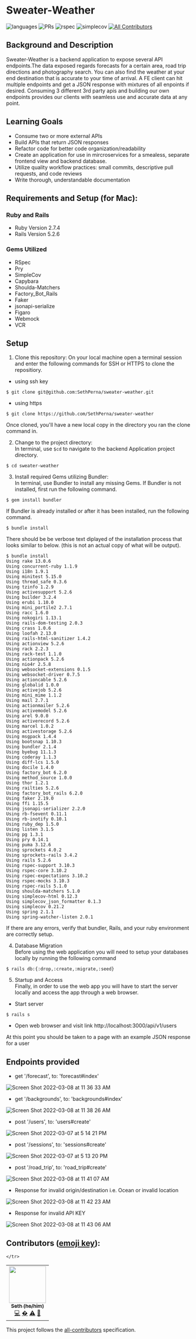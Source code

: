 # Sweater-Weather

![languages](https://img.shields.io/github/languages/top/SethPerna/sweater-weather?color=red)
![PRs](https://img.shields.io/github/issues-pr-closed/SethPerna/sweater-weather)
![rspec](https://img.shields.io/gem/v/rspec?color=blue&label=rspec)
![simplecov](https://img.shields.io/gem/v/simplecov?color=blue&label=simplecov) <!-- ALL-CONTRIBUTORS-BADGE:START - Do not remove or modify this section -->
[![All Contributors](https://img.shields.io/badge/contributors-1-orange.svg?style=flat)](#contributors-)
<!-- ALL-CONTRIBUTORS-BADGE:END -->


## Background and Description

Sweater-Weather is a backend application to expose several API endpoints.The data exposed regards forecasts for a certain area, road trip directions and photography search. You can also find the weather at your end destination that is accurate to your time of arrival. A FE client can hit multiple endpoints and get a JSON response with mixtures of all enpoints if desired. Consuming 3 different 3rd party apis and building our own endpoints provides our clients with seamless use and accurate data at any point. 


## Learning Goals

- Consume two or more external APIs 
- Build APIs that return JSON responses 
- Refactor code for better code organization/readability 
- Create an application for use in mircroservices for a smealess, separate frontend view and backend database. 
- Utilize quality workflow practices: small commits, descriptive pull requests, and code reviews 
- Write thorough, understandable documentation



## Requirements and Setup (for Mac):

### Ruby and Rails
- Ruby Version 2.7.4
- Rails Version 5.2.6

### Gems Utilized
- RSpec 
- Pry
- SimpleCov
- Capybara
- Shoulda-Matchers 
- Factory_Bot_Rails
- Faker
- jsonapi-serialize
- Figaro
- Webmock
- VCR

## Setup
1. Clone this repository:
On your local machine open a terminal session and enter the following commands for SSH or HTTPS to clone the repositiory.


- using ssh key <br>
```shell
$ git clone git@github.com:SethPerna/sweater-weather.git
```

- using https <br>
```shell
$ git clone https://github.com/SethPerna/sweater-weather
```

Once cloned, you'll have a new local copy in the directory you ran the clone command in.

2. Change to the project directory:<br>
In terminal, use `$cd` to navigate to the backend Application project directory.

```shell
$ cd sweater-weather
```

3. Install required Gems utilizing Bundler: <br>
In terminal, use Bundler to install any missing Gems. If Bundler is not installed, first run the following command.

```shell
$ gem install bundler
```

If Bundler is already installed or after it has been installed, run the following command.

```shell
$ bundle install
```

There should be be verbose text diplayed of the installation process that looks similar to below. (this is not an actual copy of what will be output).

```shell
$ bundle install
Using rake 13.0.6
Using concurrent-ruby 1.1.9
Using i18n 1.9.1
Using minitest 5.15.0
Using thread_safe 0.3.6
Using tzinfo 1.2.9
Using activesupport 5.2.6
Using builder 3.2.4
Using erubi 1.10.0
Using mini_portile2 2.7.1
Using racc 1.6.0
Using nokogiri 1.13.1
Using rails-dom-testing 2.0.3
Using crass 1.0.6
Using loofah 2.13.0
Using rails-html-sanitizer 1.4.2
Using actionview 5.2.6
Using rack 2.2.3
Using rack-test 1.1.0
Using actionpack 5.2.6
Using nio4r 2.5.8
Using websocket-extensions 0.1.5
Using websocket-driver 0.7.5
Using actioncable 5.2.6
Using globalid 1.0.0
Using activejob 5.2.6
Using mini_mime 1.1.2
Using mail 2.7.1
Using actionmailer 5.2.6
Using activemodel 5.2.6
Using arel 9.0.0
Using activerecord 5.2.6
Using marcel 1.0.2
Using activestorage 5.2.6
Using msgpack 1.4.4
Using bootsnap 1.10.3
Using bundler 2.1.4
Using byebug 11.1.3
Using coderay 1.1.3
Using diff-lcs 1.5.0
Using docile 1.4.0
Using factory_bot 6.2.0
Using method_source 1.0.0
Using thor 1.2.1
Using railties 5.2.6
Using factory_bot_rails 6.2.0
Using faker 2.19.0
Using ffi 1.15.5
Using jsonapi-serializer 2.2.0
Using rb-fsevent 0.11.1
Using rb-inotify 0.10.1
Using ruby_dep 1.5.0
Using listen 3.1.5
Using pg 1.3.1
Using pry 0.14.1
Using puma 3.12.6
Using sprockets 4.0.2
Using sprockets-rails 3.4.2
Using rails 5.2.6
Using rspec-support 3.10.3
Using rspec-core 3.10.2
Using rspec-expectations 3.10.2
Using rspec-mocks 3.10.3
Using rspec-rails 5.1.0
Using shoulda-matchers 5.1.0
Using simplecov-html 0.12.3
Using simplecov_json_formatter 0.1.3
Using simplecov 0.21.2
Using spring 2.1.1
Using spring-watcher-listen 2.0.1
```

If there are any errors, verify that bundler, Rails, and your ruby environment are correctly setup.

4. Database Migration<br>
Before using the web application you will need to setup your databases locally by running the following command

```shell
$ rails db:{:drop,:create,:migrate,:seed}
```


5. Startup and Access<br>
Finally, in order to use the web app you will have to start the server locally and access the app through a web browser. 
- Start server

```shell
$ rails s
```

- Open web browser and visit link
    http://localhost:3000/api/v1/users
    
At this point you should be taken to a page with an example JSON response for a user

## Endpoints provided 


- get '/forecast', to: 'forecast#index'

![Screen Shot 2022-03-08 at 11 36 33 AM](https://user-images.githubusercontent.com/90224504/157283024-4c11adcc-e758-45e5-a58e-3f9b1ce09adc.png)
      
- get '/backgrounds', to: 'backgrounds#index'

![Screen Shot 2022-03-08 at 11 38 26 AM](https://user-images.githubusercontent.com/90224504/157283428-a14d3f12-df6b-4d0a-b2d0-2784f429744c.png)

- post '/users', to: 'users#create'

![Screen Shot 2022-03-07 at 5 14 21 PM](https://user-images.githubusercontent.com/90224504/157126823-4126fa96-5675-4500-b87f-0d9a0a57d3be.png)

- post '/sessions', to: 'sessions#create'

![Screen Shot 2022-03-07 at 5 13 20 PM](https://user-images.githubusercontent.com/90224504/157126673-ccd083a9-2b53-4d0a-bdc1-16e3c12ecc74.png)

- post '/road_trip', to: 'road_trip#create'

![Screen Shot 2022-03-08 at 11 41 07 AM](https://user-images.githubusercontent.com/90224504/157283914-42baba23-d7a4-4d67-be3c-cf6f2605832a.png)

- Response for invalid origin/destination i.e. Ocean or invalid location

![Screen Shot 2022-03-08 at 11 42 23 AM](https://user-images.githubusercontent.com/90224504/157284139-9d97f284-1237-4565-8b44-2e7b6db17865.png)

- Response for invalid API KEY 

![Screen Shot 2022-03-08 at 11 43 06 AM](https://user-images.githubusercontent.com/90224504/157284277-d08d2a78-c09e-4da7-a752-fbaf89ba9cc7.png)


## **Contributors** ([emoji key](https://allcontributors.org/docs/en/emoji-key)):

<!-- ALL-CONTRIBUTORS-LIST:START - Do not remove or modify this section -->
<!-- prettier-ignore-start -->
<!-- markdownlint-disable -->
<table>
    
  <tr>
      
   <td align="center"><a href="https://github.com/sethperna"><img src="https://avatars.githubusercontent.com/u/90224504?s=400&u=b0c82b444d7708000e2747f860d4d2c3efb616cc&v=4" width="100px;" alt=""/><br /><sub><b>Seth (he/him)</b></sub></a><br /><a href="https://github.com/sethperna/rails-engine-lite/commits?author=sethperna" title="Code">💻</a> <a href="#ideas-sethperna" title="Ideas, Planning, & Feedback">�</a> <a href="https://github.com/sethperna/rails-engine-lite/commits?author=sethperna" title="Tests">⚠️</a> <a href="https://github.com/sethperna/rails-engine-lite/pulls?q=is%3Apr+reviewed-by%3sethperna" title="Reviewed Pull Requests">👀</a></td>
      
    </tr>
</table>

<!-- markdownlint-restore -->
<!-- prettier-ignore-end -->

<!-- ALL-CONTRIBUTORS-LIST:END -->

This project follows the [all-contributors](https://github.com/all-contributors/all-contributors) specification.
<!--

